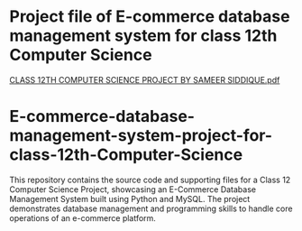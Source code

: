 # Project file of E-commerce database management system for class 12th Computer Science
[CLASS 12TH COMPUTER SCIENCE PROJECT  BY SAMEER SIDDIQUE.pdf](https://github.com/user-attachments/files/18012607/CLASS.12TH.COMPUTER.SCIENCE.PROJECT.BY.SAMEER.SIDDIQUE.pdf)
# E-commerce-database-management-system-project-for-class-12th-Computer-Science
This repository contains the source code and supporting files for a Class 12 Computer Science Project, showcasing an E-Commerce Database Management System built using Python and MySQL. The project demonstrates database management and programming skills to handle core operations of an e-commerce platform.

